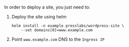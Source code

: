 In order to deploy a site, you just need to:

1. Deploy the site using helm
    ```
    helm install -n example presslabs/wordpress-site \
        --set domains[0]=www.example.com
    ```
2. Point `www.example.com` DNS to the `Ingress IP`
